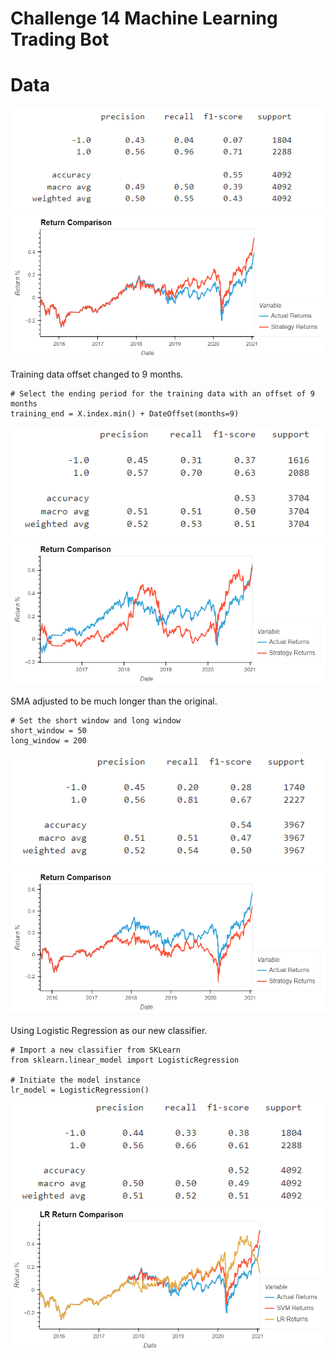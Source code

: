 # Challenge 14 Machine Learning Trading Bot

# Data

![svm_report](Images/svm_report.PNG)
![svm_graph](Images/svm_graph.PNG)

Training data offset changed to 9 months.
```
# Select the ending period for the training data with an offset of 9 months
training_end = X.index.min() + DateOffset(months=9)
```
![training_report](Images/training_report.PNG)
![training_graph](Images/training_graph.PNG)

SMA adjusted to be much longer than the original.
``` 
# Set the short window and long window
short_window = 50
long_window = 200
```
![sma_report](Images/sma_report.PNG)
![sma_graph](Images/sma_graph.PNG)

Using Logistic Regression as our new classifier.
```
# Import a new classifier from SKLearn
from sklearn.linear_model import LogisticRegression

# Initiate the model instance
lr_model = LogisticRegression()
```
![lr_report](Images/lr_report.PNG)
![lr_graph](Images/lr_graph.PNG)